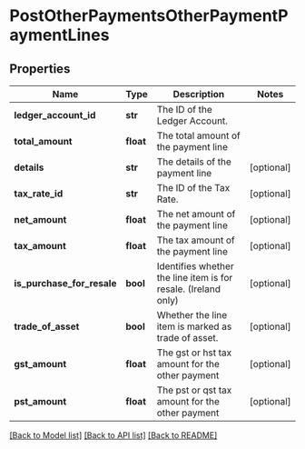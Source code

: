 # PostOtherPaymentsOtherPaymentPaymentLines

## Properties
Name | Type | Description | Notes
------------ | ------------- | ------------- | -------------
**ledger_account_id** | **str** | The ID of the Ledger Account. | 
**total_amount** | **float** | The total amount of the payment line | 
**details** | **str** | The details of the payment line | [optional] 
**tax_rate_id** | **str** | The ID of the Tax Rate. | [optional] 
**net_amount** | **float** | The net amount of the payment line | [optional] 
**tax_amount** | **float** | The tax amount of the payment line | [optional] 
**is_purchase_for_resale** | **bool** | Identifies whether the line item is for resale. (Ireland only) | [optional] 
**trade_of_asset** | **bool** | Whether the line item is marked as trade of asset. | [optional] 
**gst_amount** | **float** | The gst or hst tax amount for the other payment | [optional] 
**pst_amount** | **float** | The pst or qst tax amount for the other payment | [optional] 

[[Back to Model list]](../README.md#documentation-for-models) [[Back to API list]](../README.md#documentation-for-api-endpoints) [[Back to README]](../README.md)


